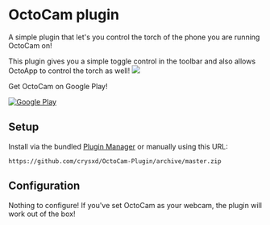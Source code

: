 # OctoCam plugin
A simple plugin that let's you control the torch of the phone you are running OctoCam on!

This plugin gives you a simple toggle control in the toolbar and also allows OctoApp to control the torch as well!
![](https://github.com/crysxd/OctoCam-Plugin/blob/master/images/toolbar.png)

Get OctoCam on Google Play!

[![Google Play](https://github.com/crysxd/OctoCam-Plugin/blob/master/images/google_play.png)](https://play.google.com/store/apps/details?id=de.crysxd.octocam&hl=en&gl=US)

## Setup
Install via the bundled [Plugin Manager](https://docs.octoprint.org/en/master/bundledplugins/pluginmanager.html)
or manually using this URL:

	https://github.com/crysxd/OctoCam-Plugin/archive/master.zip

## Configuration
Nothing to configure! If you've set OctoCam as your webcam, the plugin will work out of the box!
